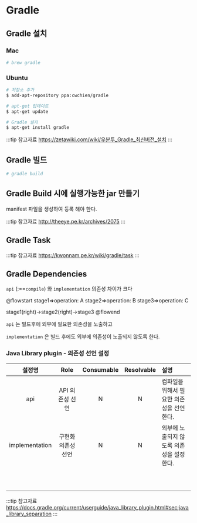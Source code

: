 # Gradle

## Gradle 설치

### Mac

```bash
# brew gradle
```

### Ubuntu

```bash
# 저장소 추가
$ add-apt-repository ppa:cwchien/gradle

# apt-get 업데이트
$ apt-get update

# Gradle 설치
$ apt-get install gradle
```

:::tip 참고자료
<https://zetawiki.com/wiki/우분투_Gradle_최신버전_설치>
:::

## Gradle 빌드

```bash
# gradle build
```

## Gradle Build 시에 실행가능한 jar 만들기

manifest 파일을 생성하여 등록 해야 한다.

:::tip 참고자료
<http://theeye.pe.kr/archives/2075>
:::

## Gradle Task

:::tip 참고자료
<https://kwonnam.pe.kr/wiki/gradle/task>
:::

## Gradle Dependencies

`api` (:==`compile`) 와 `implementation` 의존성 차이가 크다

@flowstart
stage1=>operation: A
stage2=>operation: B
stage3=>operation: C

stage1(right)->stage2(right)->stage3
@flowend

`api` 는 빌드후에 외부에 필요한 의존성을 노출하고

`implementation` 은 빌드 후에도 외부에 의존성이 노출되지 않도록 한다.

### Java Library plugin - 의존성 선언 설정

|설정명|Role|Consumable|Resolvable|설명|
|:-:|:-:|:-:|:-:|:-|
|api|API 의존성 선언|N|N|컴파일을 위해서 필요한 의존성을 선언한다.|
|implementation|구현화 의존성 선언|N|N|외부에 노출되지 않도록 의존성을 설정한다.|
||||||
||||||
||||||
||||||
||||||
||||||
||||||
||||||
||||||
||||||

:::tip 참고자료
<https://docs.gradle.org/current/userguide/java_library_plugin.html#sec:java_library_separation>
:::
